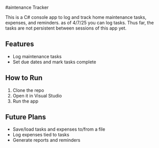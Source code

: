 #aintenance Tracker

This is a C# console app to log and track home maintenance tasks, expenses, and reminders.
as of 4/7/25 you can log tasks.  Thus far, the tasks are not persistent between sessions of this app yet.
## Features
- Log maintenance tasks
- Set due dates and mark tasks complete


## How to Run
1. Clone the repo
2. Open it in Visual Studio
3. Run the app

## Future Plans
- Save/load tasks and expenses to/from a file
- Log expenses tied to tasks
- Generate reports and reminders
